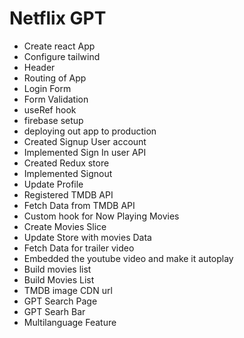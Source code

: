 # Netflix GPT

- Create react App
- Configure tailwind
- Header
- Routing of App
- Login Form
- Form Validation
- useRef hook
- firebase setup
- deploying out app to production
- Created Signup User account
- Implemented Sign In user API
- Created Redux store
- Implemented Signout
- Update Profile
- Registered TMDB API
- Fetch Data from TMDB API
- Custom hook for Now Playing Movies
- Create Movies Slice
- Update Store with movies Data
- Fetch Data for trailer video
- Embedded the youtube video and make it autoplay
- Build movies list
- Build Movies List
- TMDB image CDN url
- GPT Search Page
- GPT Searh Bar
- Multilanguage Feature
